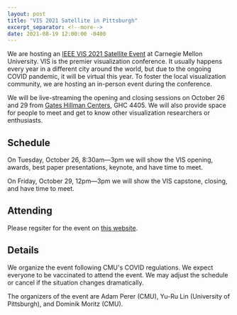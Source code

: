 ```yaml
---
layout: post
title: "VIS 2021 Satellite in Pittsburgh"
excerpt_separator: <!--more-->
date: 2021-08-19 12:00:00 -0400
---
```


We are hosting an [IEEE VIS 2021 Satellite Event](http://ieeevis.org/year/2021/info/satellite) at Carnegie Mellon University. VIS is the premier visualization conference. It usually happens every year in a different city around the world, but due to the ongoing COVID pandemic, it will be virtual this year. To foster the local visualization community, we are hosting an in-person event during the conference.

We will be live-streaming the opening and closing sessions on October 26 and 29 from [Gates Hillman Centers](https://map.concept3d.com/?id=192#!m/15778?ct/51581,7382), GHC 4405. We will also provide space for people to meet and get to know other visualization researchers or enthusiasts.

<!--more-->

## Schedule

On Tuesday, October 26, 8:30am—3pm we will show the VIS opening, awards, best paper presentations, keynote, and have time to meet.

On Friday, October 29, 12pm—3pm we will show the VIS capstone, closing, and have time to meet.

## Attending

Please regsiter for the event on [this website](https://www.eventbrite.com/e/ieee-vis-satellite-in-pittsburgh-tickets-182053917167).

## Details

We organize the event following CMU's COVID regulations. We expect everyone to be vaccinated to attend the event. We may adjust the schedule or cancel if the situation changes dramatically.

The organizers of the event are Adam Perer (CMU), Yu-Ru Lin (University of Pittsburgh), and Dominik Moritz (CMU).
